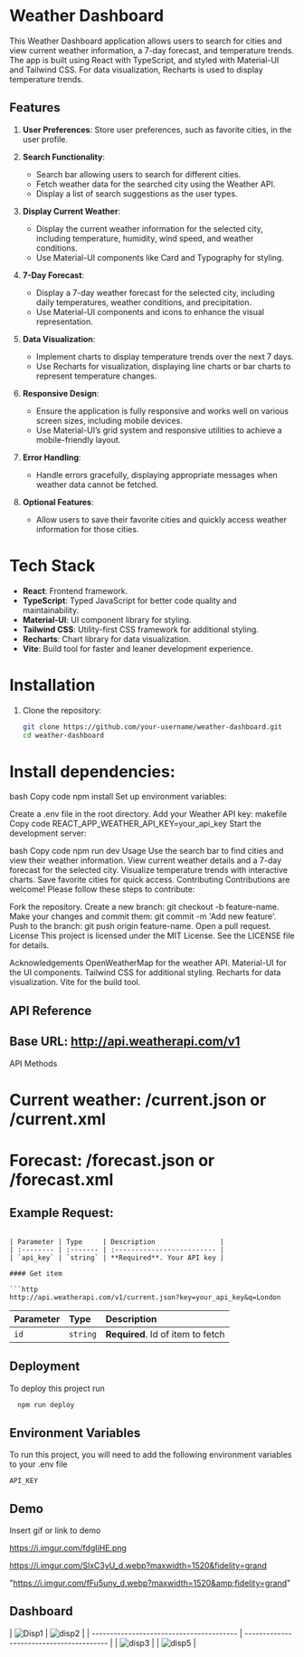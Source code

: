 # Weather Dashboard

This Weather Dashboard application allows users to search for cities and view current weather information, a 7-day forecast, and temperature trends. The app is built using React with TypeScript, and styled with Material-UI and Tailwind CSS. For data visualization, Recharts is used to display temperature trends.

## Features

1. **User Preferences**: Store user preferences, such as favorite cities, in the user profile.
2. **Search Functionality**:
   - Search bar allowing users to search for different cities.
   - Fetch weather data for the searched city using the Weather API.
   - Display a list of search suggestions as the user types.
3. **Display Current Weather**:
   - Display the current weather information for the selected city, including temperature, humidity, wind speed, and weather conditions.
   - Use Material-UI components like Card and Typography for styling.
4. **7-Day Forecast**:
   - Display a 7-day weather forecast for the selected city, including daily temperatures, weather conditions, and precipitation.
   - Use Material-UI components and icons to enhance the visual representation.
5. **Data Visualization**:
   - Implement charts to display temperature trends over the next 7 days.
   - Use Recharts for visualization, displaying line charts or bar charts to represent temperature changes.
6. **Responsive Design**:
   - Ensure the application is fully responsive and works well on various screen sizes, including mobile devices.
   - Use Material-UI’s grid system and responsive utilities to achieve a mobile-friendly layout.
7. **Error Handling**:
   - Handle errors gracefully, displaying appropriate messages when weather data cannot be fetched.
 
8. **Optional Features**:
   - Allow users to save their favorite cities and quickly access weather information for those cities.
   

# Tech Stack

- **React**: Frontend framework.
- **TypeScript**: Typed JavaScript for better code quality and maintainability.
- **Material-UI**: UI component library for styling.
- **Tailwind CSS**: Utility-first CSS framework for additional styling.
- **Recharts**: Chart library for data visualization.
- **Vite**: Build tool for faster and leaner development experience.

# Installation

1. Clone the repository:
   ```bash
   git clone https://github.com/your-username/weather-dashboard.git
   cd weather-dashboard
# Install dependencies:

bash
Copy code
npm install
Set up environment variables:

Create a .env file in the root directory.
Add your Weather API key:
makefile
Copy code
REACT_APP_WEATHER_API_KEY=your_api_key
Start the development server:

bash
Copy code
npm run dev
Usage
Use the search bar to find cities and view their weather information.
View current weather details and a 7-day forecast for the selected city.
Visualize temperature trends with interactive charts.
Save favorite cities for quick access.
Contributing
Contributions are welcome! Please follow these steps to contribute:

Fork the repository.
Create a new branch: git checkout -b feature-name.
Make your changes and commit them: git commit -m 'Add new feature'.
Push to the branch: git push origin feature-name.
Open a pull request.
License
This project is licensed under the MIT License. See the LICENSE file for details.

Acknowledgements
OpenWeatherMap for the weather API.
Material-UI for the UI components.
Tailwind CSS for additional styling.
Recharts for data visualization.
Vite for the build tool.
## API Reference



## Base URL: http://api.weatherapi.com/v1
API Methods

# Current weather: /current.json or /current.xml
# Forecast: /forecast.json or /forecast.xml
## Example Request:



```

| Parameter | Type     | Description                |
| :-------- | :------- | :------------------------- |
| `api_key` | `string` | **Required**. Your API key |

#### Get item

```http
http://api.weatherapi.com/v1/current.json?key=your_api_key&q=London
```

| Parameter | Type     | Description                       |
| :-------- | :------- | :-------------------------------- |
| `id`      | `string` | **Required**. Id of item to fetch |



## Deployment

To deploy this project run

```bash
  npm run deploy
```


## Environment Variables

To run this project, you will need to add the following environment variables to your .env file

`API_KEY`



## Demo

Insert gif or link to demo

https://i.imgur.com/fdgIiHE.png

https://i.imgur.com/SlxC3yU_d.webp?maxwidth=1520&fidelity=grand

"https://i.imgur.com/fFu5uny_d.webp?maxwidth=1520&amp;fidelity=grand"

## Dashboard

| ![Disp1](https://i.imgur.com/fdgIiHE.png) | ![disp2](
https://i.imgur.com/SlxC3yU_d.webp?maxwidth=1520&fidelity=grand) |
| ---------------------------------------- | ---------------------------------------- |
| ![disp3](https://user-images.githubusercontent.com/85030597/203629972-57fdafc4-447c-49b0-aee4-6f982b39cb4d.png) | 
| ![disp5](https://i.imgur.com/fFu5uny_d.webp?maxwidth=1520&amp;fidelity=grand) |